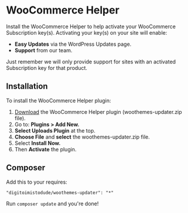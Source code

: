 WooCommerce Helper
=================

Install the WooCommerce Helper to help activate your WooCommerce Subscription key(s). Activating your key(s) on your site will enable:

- **Easy Updates** via the WordPress Updates page.
- **Support** from our team.

Just remember we will only provide support for sites with an activated Subscription key for that product.

## Installation

To install the WooCommerce Helper plugin:

1. [Download](http://woodojo.s3.amazonaws.com/downloads/woothemes-updater/woothemes-updater.zip) the WooCommerce Helper plugin (woothemes-updater.zip file).
2. Go to: **Plugins > Add New.**
3. **Select Uploads Plugin** at the top.
4. **Choose File** and **select** the woothemes-updater.zip file.
5. Select **Install Now.**
6. Then **Activate** the plugin.

## Composer

Add this to your requires:

````
"digitoimistodude/woothemes-updater": "*"
````

Run `composer update` and you're done!
